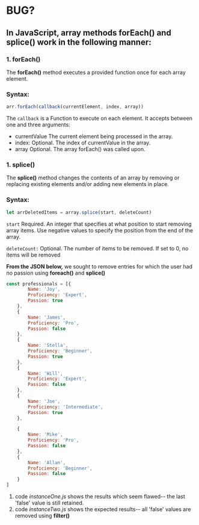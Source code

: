 # BUG?

## In JavaScript, array methods forEach() and splice() work in the following manner:


### 1. forEach()

The **forEach()** method executes a provided function once for each array element.

### Syntax:
```javascript
arr.forEach(callback(currentElement, index, array))
```
The ```callback``` is a Function to execute on each element. It accepts between one and three arguments:
- currentValue
The current element being processed in the array.
- index: Optional. The index of currentValue in the array.
- array Optional. The array forEach() was called upon.

### 1. splice()

The **splice()** method changes the contents of an array by removing or replacing existing elements and/or adding new elements in place.

### Syntax:
```javascript
let arrDeletedItems = array.splice(start, deleteCount)
```

`start` Required. An integer that specifies at what position to start removing array items. Use negative values to specify the position from the end of the array.

`deleteCount:` Optional. The number of items to be removed. If set to 0, no items will be removed

**From the JSON below,** we sought to remove entries for which the user had no passion using **foreach()** and **splice()**

```javascript
const professionals = [{
        Name: 'Joy',
        Proficiency: 'Expert',
        Passion: true
    },
    {
        Name: 'James',
        Proficiency: 'Pro',
        Passion: false
    },
    {
        Name: 'Stella',
        Proficiency: 'Beginner',
        Passion: true
    },
    {
        Name: 'Will',
        Proficiency: 'Expert',
        Passion: false
    },
    {
        Name: 'Joe',
        Proficiency: 'Intermediate',
        Passion: true
    },

    {
        Name: 'Mike',
        Proficiency: 'Pro',
        Passion: false
    },
    {
        Name: 'Allan',
        Proficiency: 'Beginner',
        Passion: false
    }
]
```

1. code *instanceOne.js* shows the results which seem flawed-- the last 'false' value is still retained.
2. code *instanceTwo.js* shows the expected results-- all 'false' values are removed using **filter()**